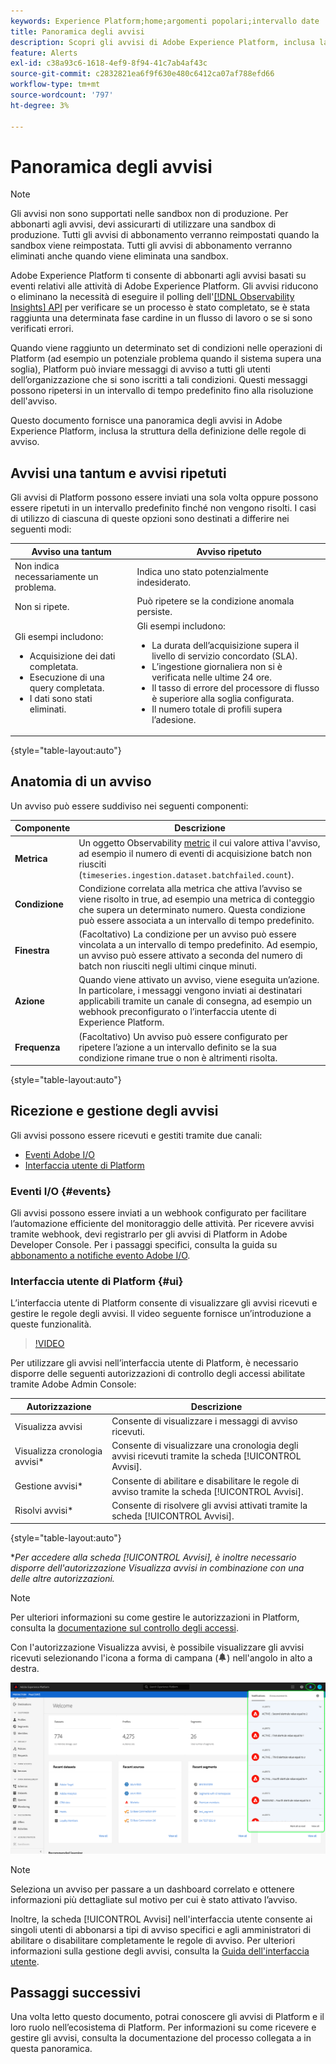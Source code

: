 ```yaml
---
keywords: Experience Platform;home;argomenti popolari;intervallo date
title: Panoramica degli avvisi
description: Scopri gli avvisi di Adobe Experience Platform, inclusa la struttura della definizione delle regole di avviso.
feature: Alerts
exl-id: c38a93c6-1618-4ef9-8f94-41c7ab4af43c
source-git-commit: c2832821ea6f9f630e480c6412ca07af788efd66
workflow-type: tm+mt
source-wordcount: '797'
ht-degree: 3%

---
```


# Panoramica degli avvisi

>[!NOTE]
>
>Gli avvisi non sono supportati nelle sandbox non di produzione. Per abbonarti agli avvisi, devi assicurarti di utilizzare una sandbox di produzione. Tutti gli avvisi di abbonamento verranno reimpostati quando la sandbox viene reimpostata. Tutti gli avvisi di abbonamento verranno eliminati anche quando viene eliminata una sandbox.

Adobe Experience Platform ti consente di abbonarti agli avvisi basati su eventi relativi alle attività di Adobe Experience Platform. Gli avvisi riducono o eliminano la necessità di eseguire il polling dell&#39;[[!DNL Observability Insights] API](../api/overview.md) per verificare se un processo è stato completato, se è stata raggiunta una determinata fase cardine in un flusso di lavoro o se si sono verificati errori.

Quando viene raggiunto un determinato set di condizioni nelle operazioni di Platform (ad esempio un potenziale problema quando il sistema supera una soglia), Platform può inviare messaggi di avviso a tutti gli utenti dell’organizzazione che si sono iscritti a tali condizioni. Questi messaggi possono ripetersi in un intervallo di tempo predefinito fino alla risoluzione dell&#39;avviso.

Questo documento fornisce una panoramica degli avvisi in Adobe Experience Platform, inclusa la struttura della definizione delle regole di avviso.

## Avvisi una tantum e avvisi ripetuti

Gli avvisi di Platform possono essere inviati una sola volta oppure possono essere ripetuti in un intervallo predefinito finché non vengono risolti. I casi di utilizzo di ciascuna di queste opzioni sono destinati a differire nei seguenti modi:

| Avviso una tantum | Avviso ripetuto |
| --- | --- |
| Non indica necessariamente un problema. | Indica uno stato potenzialmente indesiderato. |
| Non si ripete. | Può ripetere se la condizione anomala persiste. |
| Gli esempi includono:<ul><li>Acquisizione dei dati completata.</li><li>Esecuzione di una query completata.</li><li>I dati sono stati eliminati.</li></ul> | Gli esempi includono:<ul><li>La durata dell’acquisizione supera il livello di servizio concordato (SLA).</li><li>L’ingestione giornaliera non si è verificata nelle ultime 24 ore.</li><li>Il tasso di errore del processore di flusso è superiore alla soglia configurata.</li><li>Il numero totale di profili supera l’adesione.</li></ul> |

{style="table-layout:auto"}

## Anatomia di un avviso

Un avviso può essere suddiviso nei seguenti componenti:

| Componente | Descrizione |
| --- | --- |
| **Metrica** | Un oggetto Observability [metric](../api/metrics.md#available-metrics) il cui valore attiva l&#39;avviso, ad esempio il numero di eventi di acquisizione batch non riusciti (`timeseries.ingestion.dataset.batchfailed.count`). |
| **Condizione** | Condizione correlata alla metrica che attiva l’avviso se viene risolto in true, ad esempio una metrica di conteggio che supera un determinato numero. Questa condizione può essere associata a un intervallo di tempo predefinito. |
| **Finestra** | (Facoltativo) La condizione per un avviso può essere vincolata a un intervallo di tempo predefinito. Ad esempio, un avviso può essere attivato a seconda del numero di batch non riusciti negli ultimi cinque minuti. |
| **Azione** | Quando viene attivato un avviso, viene eseguita un’azione. In particolare, i messaggi vengono inviati ai destinatari applicabili tramite un canale di consegna, ad esempio un webhook preconfigurato o l’interfaccia utente di Experience Platform. |
| **Frequenza** | (Facoltativo) Un avviso può essere configurato per ripetere l’azione a un intervallo definito se la sua condizione rimane true o non è altrimenti risolta. |

{style="table-layout:auto"}

## Ricezione e gestione degli avvisi

Gli avvisi possono essere ricevuti e gestiti tramite due canali:

* [Eventi Adobe I/O](#events)
* [Interfaccia utente di Platform](#ui)

### Eventi I/O {#events}

Gli avvisi possono essere inviati a un webhook configurato per facilitare l’automazione efficiente del monitoraggio delle attività. Per ricevere avvisi tramite webhook, devi registrarlo per gli avvisi di Platform in Adobe Developer Console. Per i passaggi specifici, consulta la guida su [abbonamento a notifiche evento Adobe I/O](./subscribe.md).

### Interfaccia utente di Platform {#ui}

L’interfaccia utente di Platform consente di visualizzare gli avvisi ricevuti e gestire le regole degli avvisi. Il video seguente fornisce un’introduzione a queste funzionalità.

>[!VIDEO](https://video.tv.adobe.com/v/336218?quality=12&learn=on)

Per utilizzare gli avvisi nell’interfaccia utente di Platform, è necessario disporre delle seguenti autorizzazioni di controllo degli accessi abilitate tramite Adobe Admin Console:

| Autorizzazione | Descrizione |
| --- | --- |
| Visualizza avvisi | Consente di visualizzare i messaggi di avviso ricevuti. |
| Visualizza cronologia avvisi* | Consente di visualizzare una cronologia degli avvisi ricevuti tramite la scheda [!UICONTROL Avvisi]. |
| Gestione avvisi* | Consente di abilitare e disabilitare le regole di avviso tramite la scheda [!UICONTROL Avvisi]. |
| Risolvi avvisi* | Consente di risolvere gli avvisi attivati tramite la scheda [!UICONTROL Avvisi]. |

{style="table-layout:auto"}

**Per accedere alla scheda [!UICONTROL Avvisi], è inoltre necessario disporre dell&#39;autorizzazione Visualizza avvisi in combinazione con una delle altre autorizzazioni.*

>[!NOTE]
>
>Per ulteriori informazioni su come gestire le autorizzazioni in Platform, consulta la [documentazione sul controllo degli accessi](../../access-control/ui/overview.md).

Con l&#39;autorizzazione Visualizza avvisi, è possibile visualizzare gli avvisi ricevuti selezionando l&#39;icona a forma di campana (![icona campana](/help/images/icons/bell.png)) nell&#39;angolo in alto a destra.

![](../images/alerts/overview/ui.png)

>[!NOTE]
>
> Seleziona un avviso per passare a un dashboard correlato e ottenere informazioni più dettagliate sul motivo per cui è stato attivato l’avviso.

Inoltre, la scheda [!UICONTROL Avvisi] nell&#39;interfaccia utente consente ai singoli utenti di abbonarsi a tipi di avviso specifici e agli amministratori di abilitare o disabilitare completamente le regole di avviso. Per ulteriori informazioni sulla gestione degli avvisi, consulta la [Guida dell&#39;interfaccia utente](./ui.md).

## Passaggi successivi

Una volta letto questo documento, potrai conoscere gli avvisi di Platform e il loro ruolo nell’ecosistema di Platform. Per informazioni su come ricevere e gestire gli avvisi, consulta la documentazione del processo collegata a in questa panoramica.
